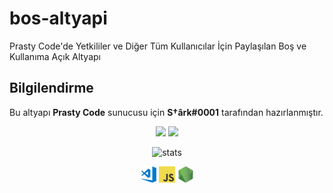 # bos-altyapi
Prasty Code'de Yetkililer ve Diğer Tüm Kullanıcılar İçin Paylaşılan Boş ve Kullanıma Açık Altyapı

## Bilgilendirme

Bu altyapı **Prasty Code** sunucusu için **S†ârk#0001** tarafından hazırlanmıştır.


<p align="center">
  <a href="https://discord.gg/5MN4x9axwr" target"blank_"><img src="https://img.shields.io/badge/discord%20-7289DA.svg?&style=for-the-badge&logo=discord&logoColor=white"></a>
  <a href="https://github.com/prastycode" target"blank_"><img src="https://img.shields.io/badge/GitHub%20-191717.svg?&style=for-the-badge&logo=github&logoColor=white"></a>
</p>

<p align="center">
  <img src="https://github-readme-stats.vercel.app/api?username=prastycode&count_private=true&show_icons=true&theme=purple&hide_border=true" width="%100" height="150px" alt="stats" />
</p>

<div align="center">
<img align="center" alt="Visual Studio Code" width="26px" src="https://raw.githubusercontent.com/github/explore/80688e429a7d4ef2fca1e82350fe8e3517d3494d/topics/visual-studio-code/visual-studio-code.png"/>
<img align="center" alt="JavaScript" width="26px" src="https://raw.githubusercontent.com/github/explore/80688e429a7d4ef2fca1e82350fe8e3517d3494d/topics/javascript/javascript.png"/>
<img align="center" alt="Node.js" width="26px" src="https://raw.githubusercontent.com/github/explore/80688e429a7d4ef2fca1e82350fe8e3517d3494d/topics/nodejs/nodejs.png" />
</div>
